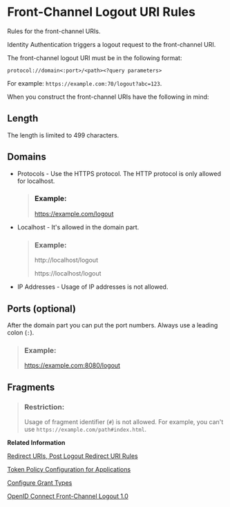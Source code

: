<!-- loio789c752d70e64e6c90839284b511e7d7 -->

# Front-Channel Logout URI Rules

Rules for the front-channel URIs.



Identity Authentication triggers a logout request to the front-channel URI.

The front-channel logout URI must be in the following format:

`protocol://domain<:port>/<path><?query parameters>`

For example: `https://example.com:70/logout?abc=123`.

When you construct the front-channel URIs have the following in mind:



<a name="loio789c752d70e64e6c90839284b511e7d7__section_wwb_gfp_qnb"/>

## Length

The length is limited to 499 characters.



<a name="loio789c752d70e64e6c90839284b511e7d7__section_xgl_bl3_qnb"/>

## Domains

-   Protocols - Use the HTTPS protocol. The HTTP protocol is only allowed for localhost.

    > ### Example:  
    > https://example.com/logout

-   Localhost - It's allowed in the domain part.

    > ### Example:  
    > http://localhost/logout
    > 
    > https://localhost/logout

-   IP Addresses - Usage of IP addresses is not allowed.



## Ports \(optional\)

After the domain part you can put the port numbers. Always use a leading colon \(`:`\).

> ### Example:  
> https://example.com:8080/logout



<a name="loio789c752d70e64e6c90839284b511e7d7__section_elx_zcm_tvb"/>

## Fragments

> ### Restriction:  
> Usage of fragment identifier \(`#`\) is not allowed. For example, you can't use `https://example.com/path#index.html`.

**Related Information**  


[Redirect URIs, Post Logout Redirect URI Rules](redirect-uris-post-logout-redirect-uri-rules-48fdb9a.md "Rules for the redirect URIs or post logout redirect URIs.")

[Token Policy Configuration for Applications](token-policy-configuration-for-applications-c4ba52e.md "Set the token policy for a specific OpenID Connect application. Configure the validity of the refresh token, access and id_token, and the maximum sessions per user.")

[Configure Grant Types](configure-grant-types-c342a7b.md "Configure the allowed grant type for your OpenID Connect application.")

[OpenID Connect Front-Channel Logout 1.0](https://openid.net/specs/openid-connect-frontchannel-1_0.html)

